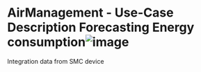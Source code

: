 # AirManagement - Use-Case Description Forecasting Energy consumption![image](https://github.com/ro0tst/AirManagement/assets/93845063/33502e06-1716-44ca-8392-decf3914cdee)

Integration data from SMC device
